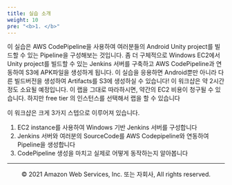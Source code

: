 ```yaml
---
title: 실습 소개
weight: 10
pre: "<b>1. </b>"
---
```


이 실습은 AWS CodePipeline을 사용하여 여러분들의 Android Unity project를 빌드할 수 있는 Pipeline을 구성해보는 것입니다.
좀 더 구체적으로 Windows EC2에서 Unity project를 빌드할 수 있는 Jenkins 서버를 구축하고 AWS CodePipeline과 연동하여 S3에 APK파일을 생성하게 됩니다.
이 실습을 응용하면 Android뿐만 아니라 다른 빌드버전을 생성하여 Artifacts를 S3에 생성하실 수 있습니다!
이 워크샵은 약 2시간 정도 소요될 예정입니다.
이 랩을 그대로 따라하시면, 약간의 EC2 비용이 청구될 수 있습니다. 하지만 free tier 의 인스턴스를 선택해서 랩을 할 수 있습니다


이 워크샵은 크게 3가지 스텝으로 이루어져 있습니다.
1. EC2 instance를 사용하여 Windows 기반 Jenkins 서버를 구성합니다
2. Jenkins 서버와 여러분의 SourceCode를 AWS Codepipeline와 연동하여 Pipeline을 생성합니다
3. CodePipeline 생성을 마치고 실제로 어떻게 동작하는지 알아봅니다


---
<p align="center">
© 2021 Amazon Web Services, Inc. 또는 자회사, All rights reserved.
</p>
